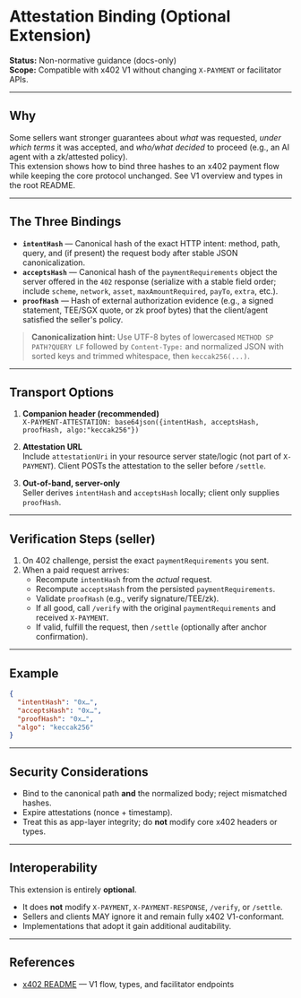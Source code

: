 # Attestation Binding (Optional Extension)

**Status:** Non-normative guidance (docs-only)  
**Scope:** Compatible with x402 V1 without changing `X-PAYMENT` or facilitator APIs.

---

## Why
Some sellers want stronger guarantees about *what* was requested, *under which terms* it was accepted, and *who/what decided* to proceed (e.g., an AI agent with a zk/attested policy).  
This extension shows how to bind three hashes to an x402 payment flow while keeping the core protocol unchanged. See V1 overview and types in the root README.

---

## The Three Bindings
- **`intentHash`** — Canonical hash of the exact HTTP intent: method, path, query, and (if present) the request body after stable JSON canonicalization.  
- **`acceptsHash`** — Canonical hash of the `paymentRequirements` object the server offered in the `402` response (serialize with a stable field order; include `scheme`, `network`, `asset`, `maxAmountRequired`, `payTo`, `extra`, etc.).  
- **`proofHash`** — Hash of external authorization evidence (e.g., a signed statement, TEE/SGX quote, or zk proof bytes) that the client/agent satisfied the seller's policy.

> **Canonicalization hint:** Use UTF-8 bytes of lowercased `METHOD SP PATH?QUERY LF` followed by `Content-Type:` and normalized JSON with sorted keys and trimmed whitespace, then `keccak256(...)`.

---

## Transport Options
1. **Companion header (recommended)**  
   `X-PAYMENT-ATTESTATION: base64json({intentHash, acceptsHash, proofHash, algo:"keccak256"})`

2. **Attestation URL**  
   Include `attestationUri` in your resource server state/logic (not part of `X-PAYMENT`). Client POSTs the attestation to the seller before `/settle`.

3. **Out-of-band, server-only**  
   Seller derives `intentHash` and `acceptsHash` locally; client only supplies `proofHash`.

---

## Verification Steps (seller)
1. On 402 challenge, persist the exact `paymentRequirements` you sent.  
2. When a paid request arrives:  
   - Recompute `intentHash` from the *actual* request.  
   - Recompute `acceptsHash` from the persisted `paymentRequirements`.  
   - Validate `proofHash` (e.g., verify signature/TEE/zk).  
   - If all good, call `/verify` with the original `paymentRequirements` and received `X-PAYMENT`.  
   - If valid, fulfill the request, then `/settle` (optionally after anchor confirmation).

---

## Example
```json
{
  "intentHash": "0x…",
  "acceptsHash": "0x…",
  "proofHash": "0x…",
  "algo": "keccak256"
}
```

---

## Security Considerations

* Bind to the canonical path **and** the normalized body; reject mismatched hashes.
* Expire attestations (nonce + timestamp).
* Treat this as app-layer integrity; do **not** modify core x402 headers or types.

---

## Interoperability

This extension is entirely **optional**.

* It does **not** modify `X-PAYMENT`, `X-PAYMENT-RESPONSE`, `/verify`, or `/settle`.
* Sellers and clients MAY ignore it and remain fully x402 V1-conformant.
* Implementations that adopt it gain additional auditability.

---

## References

* [x402 README](../../README.md) — V1 flow, types, and facilitator endpoints
